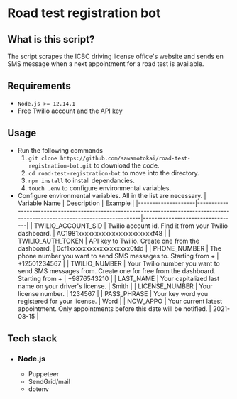 # Road test registration bot

## What is this script?

The script scrapes the ICBC driving license office's website and sends en SMS message when a next appointment for a road test is available.

## Requirements

- `Node.js >= 12.14.1`
- Free Twilio account and the API key

## Usage

- Run the following commands
  1. `git clone https://github.com/sawamotokai/road-test-registration-bot.git` to download the code.
  2. `cd road-test-registration-bot` to move into the directory.
  3. `npm install` to install dependancies.
  4. `touch .env` to configure environmental variables.
- Configure environmental variables. All in the list are necessary.
  | Variable Name | Description | Example |
  |--------------------|--------------------------------------------------------------------------------------------------------------------------------|---------------------------------|
  | TWILIO_ACCOUNT_SID | Twilio account id. Find it from your Twilio dashboard. | AC1981xxxxxxxxxxxxxxxxxxxxxxf48 |
  | TWILIO_AUTH_TOKEN | API key to Twilio. Create one from the dashboard. | 0cf1xxxxxxxxxxxxxxxxxx0fdd |
  | PHONE_NUMBER | The phone number you want to send SMS messages to. Starting from +<country code> | +12501234567 |
  | TWILIO_NUMBER | Your Twilio number you want to send SMS messages from. Create one for free from the dashboard. Starting from +<country code> | +9876543210 |
  | LAST_NAME | Your capitalized last name on your driver's license. | Smith |
  | LICENSE_NUMBER | Your license number. | 1234567 |
  | PASS_PHRASE | Your key word you registered for your license. | Word |
  | NOW_APPO | Your current latest appointment. Only appointments before this date will be notified. | 2021-08-15 |

## Tech stack

- ### Node.js
  - Puppeteer
  - SendGrid/mail
  - dotenv
